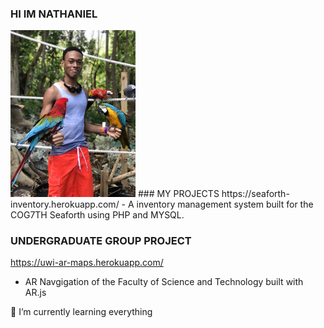 ### HI IM NATHANIEL
<img src="7635BFF7-1D0D-415A-8D9E-FF33A186F65E_1_201_a.jpeg" alt="Photo of me" width=200 heigth=400/>
### MY PROJECTS
https://seaforth-inventory.herokuapp.com/
- A inventory management system built for the COG7TH Seaforth using PHP and MYSQL.

### UNDERGRADUATE GROUP PROJECT
https://uwi-ar-maps.herokuapp.com/
- AR Navgigation of the Faculty of Science and Technology built with AR.js

🌱 I’m currently learning everything
<!--
**bedassie-n/bedassie-n** is a ✨ _special_ ✨ repository because its `README.md` (this file) appears on your GitHub profile.

Here are some ideas to get you started:

- 🔭 I’m currently working on ...
- 🌱 I’m currently learning ...
- 👯 I’m looking to collaborate on ...
- 🤔 I’m looking for help with ...
- 💬 Ask me about ...
- 📫 How to reach me: ...
- 😄 Pronouns: ...
- ⚡ Fun fact: ...
-->
